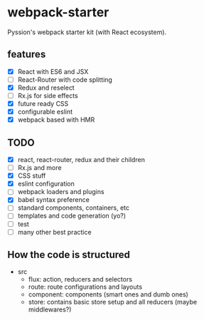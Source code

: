 # webpack-starter

Pyssion's webpack starter kit (with React ecosystem).


## features

- [x] React with ES6 and JSX
- [ ] React-Router with code splitting
- [x] Redux and reselect
- [ ] Rx.js for side effects
- [x] future ready CSS
- [x] configurable eslint
- [x] webpack based with HMR

## TODO

- [x] react, react-router, redux and their children
- [ ] Rx.js and more
- [x] CSS stuff
- [x] eslint configuration
- [ ] webpack loaders and plugins
- [x] babel syntax preference
- [ ] standard components, containers, etc
- [ ] templates and code generation (yo?)
- [ ] test
- [ ] many other best practice

## How the code is structured

- src
  - flux: action, reducers and selectors
  - route: route configurations and layouts
  - component: components (smart ones and dumb ones)
  - store: contains basic store setup and all reducers (maybe middlewares?)
